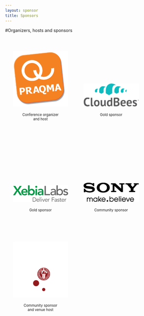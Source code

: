 ```yaml
---
layout: sponsor
title: Sponsors
---
```

#Organizers, hosts and sponsors

<div style="width:180px;float:left;padding:25px;">
  <div style="height:200px;position:relative;">
    <a href="/sponsors/praqma.html"><img style="position: absolute; bottom: 0;width:200px" src="/images/praqma_logo_3D-_small.png" /></a>
  </div>
  <div style="height:40px;text-align:center;font-size:82%;padding-top:20px;">Conference organizer<br/>and host</div>
</div>

<div style="width:180px;float:left;padding:25px;">
  <div style="height:200px;position:relative;">
    <a href="/sponsors/cloudbees.html"><img style="position: absolute; bottom: 0;width:200px" src="/images/CloudBees-logo.png" /></a>
  </div>
  <div style="height:40px;text-align:center;font-size:82%;padding-top:20px;">Gold sponsor</div>
</div>

<div style="width:180px;float:left;padding:25px;">
  <div style="height:200px;position:relative;">
    <a href="/sponsors/xbialabs.html"><img style="position: absolute; bottom: 0;width:200px" src="/images/XebiaLabs.png" /></a>
  </div>
  <div style="height:40px;text-align:center;font-size:82%;padding-top:20px;">Gold sponsor</div>
</div>

<div style="width:180px;float:left;padding:25px;">
  <div style="height:200px;position:relative;">
    <a href="/sponsors/sonymobile.html"><img style="position: absolute; bottom: 0;width:200px" src="/images/sony_logo.png" /></a>
  </div>
  <div style="height:40px;text-align:center;font-size:82%;padding-top:20px;">Community sponsor</div>
</div>

<div style="width:180px;float:left;padding:25px;">
  <div style="height:200px;position:relative;">
    <a href="/sponsors/ucph.html"><img style="position: absolute; bottom: 0;width:200px" src="/images/UniOfCPH.gif" /></a>
  </div>
  <div style="height:40px;text-align:center;font-size:82%;padding-top:20px;">Community sponsor<br> and venue host</div>
</div>

<br clear="both">
